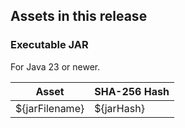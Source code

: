 ## Assets in this release

### Executable JAR

For Java 23 or newer.

| Asset          | SHA-256 Hash |
|----------------|--------------|
| ${jarFilename} | ${jarHash}   |
